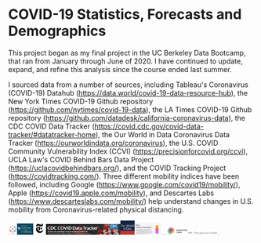 # COVID-19 Statistics, Forecasts and Demographics

This project began as my final project in the UC Berkeley Data Bootcamp, that ran from January through June of 2020.  I have continued to update, expand, and refine this analysis since the course ended last summer.

I sourced data from a number of sources, including Tableau's Coronavirus (COVID-19) Datahub (https://data.world/covid-19-data-resource-hub), the New York Times COVID-19 Github repository (https://github.com/nytimes/covid-19-data), the LA Times COVID-19 Github repository (https://github.com/datadesk/california-coronavirus-data), the CDC COVID Data Tracker (https://covid.cdc.gov/covid-data-tracker/#datatracker-home), the Our World in Data Coronavirus Data Tracker (https://ourworldindata.org/coronavirus), the U.S. COVID Community Vulnerability Index (CCVI) (https://precisionforcovid.org/ccvi), UCLA Law's COVID Behind Bars Data Project (https://uclacovidbehindbars.org/), and the COVID Tracking Project (https://covidtracking.com/).  Three different mobility indices have been followed, including Google (https://www.google.com/covid19/mobility/), Apple (https://covid19.apple.com/mobility), and Descartes Labs (https://www.descarteslabs.com/mobility/) help understand changes in U.S. mobility from Coronavirus-related physical distancing.

<img src=".\images\covid-19-datahub.JPG" alt="covid-19-datahub" style="zoom:5%;" /><img src=".\images\latimes.png" alt="latimes" style="zoom:4%;" /><img src=".\images\nyt.png" alt="nyt" style="zoom:13%;" /><img src=".\images\CDC.jpg" alt="CDC" style="zoom:17%;" /><img src=".\images\our_world_in_data.jpg" alt="our_world_in_data" style="zoom: 8%;" /><img src=".\images\apple.JPG" alt="apple" style="zoom:6%;" /><img src="C:\Users\Doug Smith\Corona\covid_crunching\images\google-corona-960x540.png" alt="google-corona-960x540" style="zoom:5%;" /><img src="C:\Users\Doug Smith\Corona\covid_crunching\images\apple.JPG" alt="apple" style="zoom:6%;" /><img src=".\images\DL_Logo_Color_Black_With_Wordmark.png" alt="DL_Logo_Color_Black_With_Wordmark" style="zoom:4%;" /><img src=".\images\precision-logo.4dd54723.png" alt="precision-logo.4dd54723" style="zoom:6%;" /><img src="C:\Users\Doug Smith\Corona\covid_crunching\images\ucla.JPG" alt="ucla" style="zoom:9%;" /> 